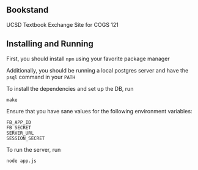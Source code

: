 Bookstand
---------

UCSD Textbook Exchange Site for COGS 121

Installing and Running
----------------------

First, you should install `npm` using your favorite package manager

Additionally, you should be running a local postgres server and have the `psql` command
in your `PATH`

To install the dependencies and set up the DB, run

    make

Ensure that you have sane values for the following environment variables:

    FB_APP_ID 
    FB_SECRET 
    SERVER_URL
    SESSION_SECRET

To run the server, run

    node app.js
